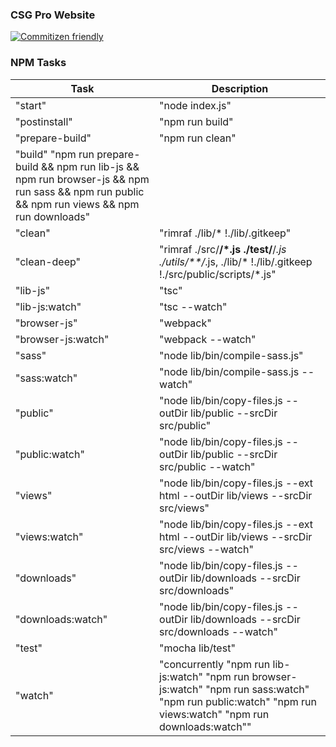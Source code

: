 ### CSG Pro Website

[![Commitizen friendly](https://img.shields.io/badge/commitizen-friendly-brightgreen.svg)](http://commitizen.github.io/cz-cli/)

### NPM Tasks

| Task | Description |
|---|---|
| "start" | "node index.js" |
| "postinstall" | "npm run build" |
| "prepare-build" | "npm run clean" |
| "build" "npm run prepare-build && npm run lib-js && npm run browser-js && npm run sass && npm run public && npm run views && npm run downloads" |
| "clean" | "rimraf ./lib/* !./lib/.gitkeep" |
| "clean-deep" | "rimraf ./src/**/*.js ./test/**/*.js ./utils/**/*.js, ./lib/* !./lib/.gitkeep !./src/public/scripts/*.js" |
| "lib-js" | "tsc" |
| "lib-js:watch" | "tsc --watch" |
| "browser-js" | "webpack" |
| "browser-js:watch" | "webpack --watch" |
| "sass" | "node lib/bin/compile-sass.js" |
| "sass:watch" | "node lib/bin/compile-sass.js --watch" |
| "public" | "node lib/bin/copy-files.js --outDir lib/public --srcDir src/public" |
| "public:watch" | "node lib/bin/copy-files.js --outDir lib/public --srcDir src/public --watch" |
| "views" | "node lib/bin/copy-files.js --ext html --outDir lib/views --srcDir src/views" |
| "views:watch" | "node lib/bin/copy-files.js --ext html --outDir lib/views --srcDir src/views --watch" |
| "downloads" | "node lib/bin/copy-files.js --outDir lib/downloads --srcDir src/downloads" |
| "downloads:watch" | "node lib/bin/copy-files.js --outDir lib/downloads --srcDir src/downloads --watch" |
| "test" | "mocha lib/test" |
| "watch" | "concurrently \"npm run lib-js:watch\" \"npm run browser-js:watch\" \"npm run sass:watch\" \"npm run public:watch\" \"npm run views:watch\" \"npm run downloads:watch\"" |